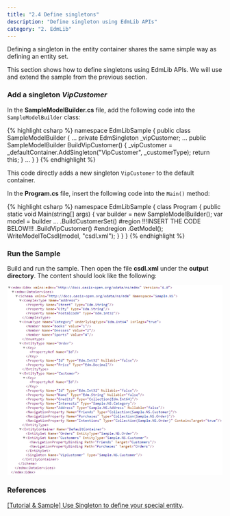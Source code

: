 ```yaml
---
title: "2.4 Define singletons"
description: "Define singleton using EdmLib APIs"
category: "2. EdmLib"
---
```


Defining a singleton in the entity container shares the same simple way as defining an entity set.

This section shows how to define singletons using EdmLib APIs. We will use and extend the sample from the previous section.

### Add a singleton *VipCustomer*
In the **SampleModelBuilder.cs** file, add the following code into the `SampleModelBuilder` class:

{% highlight csharp %}
namespace EdmLibSample
{
    public class SampleModelBuilder
    {
        ...
        private EdmSingleton _vipCustomer;
        ...
        public SampleModelBuilder BuildVipCustomer()
        {
            _vipCustomer = _defaultContainer.AddSingleton("VipCustomer", _customerType);
            return this;
        }
        ...
    }
}
{% endhighlight %}

This code directly adds a new singleton `VipCustomer` to the default container.

In the **Program.cs** file, insert the following code into the `Main()` method:

{% highlight csharp %}
namespace EdmLibSample
{
    class Program
    {
        public static void Main(string[] args)
        {
            var builder = new SampleModelBuilder();
            var model = builder
                ...
                .BuildCustomerSet()
#region         !!!INSERT THE CODE BELOW!!!
                .BuildVipCustomer()
#endregion
                .GetModel();
            WriteModelToCsdl(model, "csdl.xml");
        }
    }
}
{% endhighlight %}

### Run the Sample
Build and run the sample. Then open the file **csdl.xml** under the **output directory**. The content should look like the following:

![](../../assets/2015-04-18-csdl1.png)

### References
[[Tutorial & Sample] Use Singleton to define your special entity](http://blogs.msdn.com/b/odatateam/archive/2014/03/05/use-singleton-to-define-your-special-entity.aspx).

